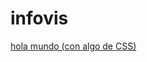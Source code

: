 # infovis

[hola mundo (con algo de CSS)](https://santiagominoyetti.github.io/infovis/holamundo.html)
